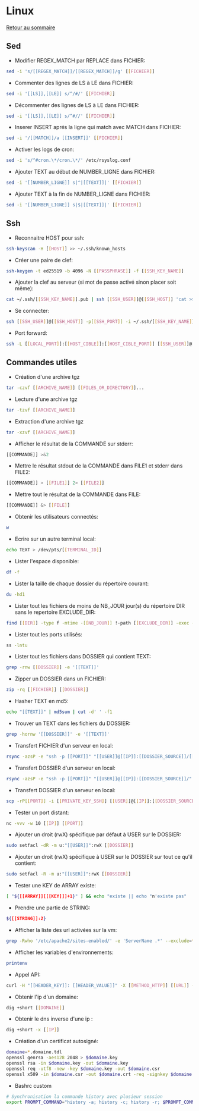 # Linux

[Retour au sommaire](docs/index)

## Sed
- Modifier REGEX_MATCH par REPLACE dans FICHIER:
```bash
sed -i 's/[[REGEX_MATCH]]/[[REGEX_MATCH]]/g' [[FICHIER]]
```

- Commenter des lignes de LS à LE dans FICHIER:
```bash
sed -i '[[LS]],[[LE]] s/^/#/' [[FICHIER]]
```

- Décommenter des lignes de LS à LE dans FICHIER:
```bash
sed -i '[[LS]],[[LE]] s/^#//' [[FICHIER]]
```

- Inserer INSERT aprés la ligne qui match avec MATCH dans FICHIER:
```bash
sed -i '/[[MATCH]]/a [[INSERT]]' [[FICHIER]]
```

- Activer les logs de cron:
```bash
sed -i 's/^#cron.\*/cron.\*/' /etc/rsyslog.conf
```

- Ajouter TEXT au début de NUMBER_LIGNE dans FICHIER:
```bash
sed -i '[[NUMBER_LIGNE]] s|^|[[TEXT]]|' [[FICHIER]]
```

- Ajouter TEXT à la fin de NUMBER_LIGNE dans FICHIER:
```bash
sed -i '[[NUMBER_LIGNE]] s|$|[[TEXT]]|' [[FICHIER]]
```

## Ssh
- Reconnaitre HOST pour ssh:
```bash
ssh-keyscan -H [[HOST]] >> ~/.ssh/known_hosts
```
- Créer une paire de clef:
```bash
ssh-keygen -t ed25519 -b 4096 -N [[PASSPHRASE]] -f [[SSH_KEY_NAME]]
```
- Ajouter la clef au serveur (si mot de passe activé sinon placer soit même):
```bash
cat ~/.ssh/[[SSH_KEY_NAME]].pub | ssh [[SSH_USER]]@[[SSH_HOST]] 'cat >> ~/.ssh/authorized_keys'
```
- Se connecter:
```bash
ssh [[SSH_USER]]@[[SSH_HOST]] -p[[SSH_PORT]] -i ~/.ssh/[[SSH_KEY_NAME]]
```
- Port forward:
```bash
ssh -L [[LOCAL_PORT]]:[[HOST_CIBLE]]:[[HOST_CIBLE_PORT]] [[SSH_USER]]@[[SSH_HOST]]
```

## Commandes utiles
- Création d'une archive tgz
```bash
tar -czvf [[ARCHIVE_NAME]] [[FILES_OR_DIRECTORY]]...
```

- Lecture d'une archive tgz
```bash
tar -tzvf [[ARCHIVE_NAME]]
```

- Extraction d'une archive tgz
```bash
tar -xzvf [[ARCHIVE_NAME]]
```

- Afficher le résultat de la COMMANDE sur stderr:
```bash
[[COMMANDE]] >&2
```

- Mettre le résultat stdout de la COMMANDE dans FILE1 et stderr dans FILE2:
```bash
[[COMMANDE]] > [[FILE1]] 2> [[FILE2]]
```

- Mettre tout le résultat de la COMMANDE dans FILE:
```bash
[[COMMANDE]] &> [[FILE]]
```

- Obtenir les utilisateurs connectés:
```bash
w
```

- Ecrire sur un autre terminal local:
```bash
echo TEXT > /dev/pts/[[TERMINAL_ID]]
```

- Lister l'espace disponible:
```bash
df -f
```

- Lister la taille de chaque dossier du répertoire courant:
```bash
du -hd1
```

- Lister tout les fichiers de moins de NB_JOUR jour(s) du répertoire DIR sans le repertoire EXCLUDE_DIR:
```bash
find [[DIR]] -type f -mtime -[[NB_JOUR]] !-path [[EXCLUDE_DIR]] -exec -hs1 {} \;
```

- Lister tout les ports utilisés:
```bash
ss -lntu
```

- Lister tout les fichiers dans DOSSIER qui contient TEXT:
```bash
grep -rnw [[DOSSIER]] -e '[[TEXT]]'
```

- Zipper un DOSSIER dans un FICHIER:
```bash
zip -rq [[FICHIER]] [[DOSSIER]]
```

- Hasher TEXT en md5:
```bash
echo "[[TEXT]]" | md5sum | cut -d' ' -f1
```

- Trouver un TEXT dans les fichiers du DOSSIER:
```bash
grep -hornw '[[DOSSIER]]' -e '[[TEXT]]'
```

- Transfert FICHIER d'un serveur en local:
```bash
rsync -azsP -e "ssh -p [[PORT]]" "[[USER]]@[[IP]]:[[DOSSIER_SOURCE]]/[[FICHIER]]" "[[DOSSIER_DESTINATION]]/[[FICHIER]]"
```

- Transfert DOSSIER d'un serveur en local:
```bash
rsync -azsP -e "ssh -p [[PORT]]" "[[USER]]@[[IP]]:[[DOSSIER_SOURCE]]/" "[[DOSSIER_DESTINATION]]" --exclude '[[FILES_EXCLUDE]]'
```

- Transfert DOSSIER d'un serveur en local:
```bash
scp -rP[[PORT]] -i [[PRIVATE_KEY_SSH]] [[USER]]@[[IP]]:[[DOSSIER_SOURCE]]/* [[DOSSIER_DESTINATION]]
```

- Tester un port distant:
```bash
nc -vvv -w 10 [[IP]] [[PORT]]
```

- Ajouter un droit (rwX) spécifique par défaut à USER sur le DOSSIER:
```bash
sudo setfacl -dR -m u:"[[USER]]":rwX [[DOSSIER]]
```

- Ajouter un droit (rwX) spécifique à USER sur le DOSSIER sur tout ce qu'il contient:
```bash
sudo setfacl -R -m u:"[[USER]]":rwX [[DOSSIER]]
```

- Tester une KEY de ARRAY existe:
```bash
[ "${[[ARRAY]][[[KEY]]]+1}" ] && echo "existe || echo "n'existe pas"
```

- Prendre une partie de STRING:
```bash
${[[STRING]]:2}
```

- Afficher la liste des url activées sur la vm:
```bash
grep -Rwho '/etc/apache2/sites-enabled/' -e 'ServerName .*' --exclude=*-le-ssl.conf | cut -d' ' -f2
```

- Afficher les variables d'environnements:
```bash
printenv
```

- Appel API:
```bash
curl -H "[[HEADER_KEY]]: [[HEADER_VALUE]]" -X [[METHOD_HTTP]] [[URL]] -d "[[BODY_DATA]]"
```

- Obtenir l'ip d'un domaine:
```bash
dig +short [[DOMAINE]]
```

- Obtenir le dns inverse d'une ip :
```bash
dig +short -x [[IP]]
```

- Création d'un certificat autosigné:
```bash
domaine=*.domaine.tdl
openssl genrsa -aes128 2048 > $domaine.key
openssl rsa -in $domaine.key -out $domaine.key
openssl req -utf8 -new -key $domaine.key -out $domaine.csr
openssl x509 -in $domaine.csr -out $domaine.crt -req -signkey $domaine.key -days 3650
```

- Bashrc custom
```bash
# Synchronisation la commande history avec plusieur session
export PROMPT_COMMAND="history -a; history -c; history -r; $PROMPT_COMMAND"
```

